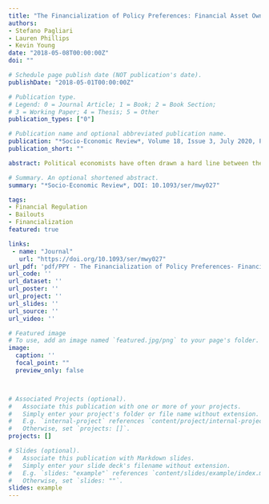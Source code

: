 ```yaml
---
title: "The Financialization of Policy Preferences: Financial Asset Ownership, Regulation and Crisis Management"
authors:
- Stefano Pagliari
- Lauren Phillips
- Kevin Young
date: "2018-05-08T00:00:00Z"
doi: ""

# Schedule page publish date (NOT publication's date).
publishDate: "2018-05-01T00:00:00Z"

# Publication type.
# Legend: 0 = Journal Article; 1 = Book; 2 = Book Section;
# 3 = Working Paper; 4 = Thesis; 5 = Other
publication_types: ["0"]

# Publication name and optional abbreviated publication name.
publication: "*Socio-Economic Review*, Volume 18, Issue 3, July 2020, Pages 655–680, DOI: 10.1093/ser/mwy027, Awarded the 2020 [SER Best Article Prize](https://sase.org/news/2021-ser-best-article-prize/)"
publication_short: ""

abstract: Political economists have often drawn a hard line between the interests of owners of capital and the interests of labor. Yet over the past 30 years in Anglo-Saxon countries in particular, workers have become increasingly invested in capital markets activity through the privatization of pension systems and other incentives for market-based savings. In this paper we investigate whether this “financialization of everyday life” has generated a convergence of policy preferences whereby individuals support policies traditionally associated with the financial sector. Using three separate datasets on the US population, we find evidence that financial asset ownership is associated with lower support for more stringent financial regulatory policy, and higher support for financial sector bailouts. Such effects on individual preferences are modest on average, but persist even when controlling for indicators of social class and a range of other conditions, circumstances and time periods.

# Summary. An optional shortened abstract.
summary: "*Socio-Economic Review*, DOI: 10.1093/ser/mwy027"

tags:
- Financial Regulation
- Bailouts
- Financialization
featured: true

links:
 - name: "Journal"
   url: "https://doi.org/10.1093/ser/mwy027"
url_pdf: 'pdf/PPY - The Financialization of Policy Preferences- Financial Asset Ownership, Regulation and Crisis Management  - Final.pdf'
url_code: ''
url_dataset: ''
url_poster: ''
url_project: ''
url_slides: ''
url_source: ''
url_video: ''

# Featured image
# To use, add an image named `featured.jpg/png` to your page's folder. 
image:
  caption: ''
  focal_point: ""
  preview_only: false



# Associated Projects (optional).
#   Associate this publication with one or more of your projects.
#   Simply enter your project's folder or file name without extension.
#   E.g. `internal-project` references `content/project/internal-project/index.md`.
#   Otherwise, set `projects: []`.
projects: []

# Slides (optional).
#   Associate this publication with Markdown slides.
#   Simply enter your slide deck's filename without extension.
#   E.g. `slides: "example"` references `content/slides/example/index.md`.
#   Otherwise, set `slides: ""`.
slides: example
---
```

 
